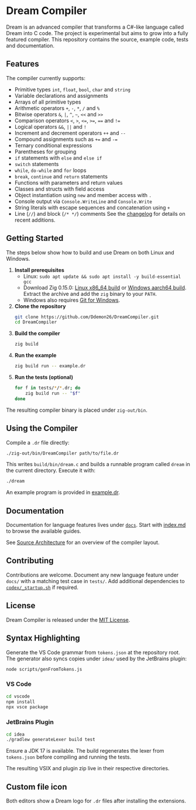 # Dream Compiler

Dream is an advanced compiler that transforms a C#-like language called Dream into C code. The project is experimental
but aims to grow into a fully featured compiler. This repository contains the source, example code, tests and documentation.

## Features

The compiler currently supports:

- Primitive types `int`, `float`, `bool`, `char` and `string`
- Variable declarations and assignments
- Arrays of all primitive types
- Arithmetic operators `+`, `-`, `*`, `/` and `%`
- Bitwise operators `&`, `|`, `^`, `~`, `<<` and `>>`
- Comparison operators `<`, `>`, `<=`, `>=`, `==` and `!=`
- Logical operators `&&`, `||` and `!`
- Increment and decrement operators `++` and `--`
- Compound assignments such as `+=` and `-=`
- Ternary conditional expressions
- Parentheses for grouping
- `if` statements with `else` and `else if`
- `switch` statements
- `while`, `do-while` and `for` loops
- `break`, `continue` and `return` statements
- Functions with parameters and return values
- Classes and structs with field access
- Object instantiation using `new` and member access with `.`
- Console output via `Console.WriteLine` and `Console.Write`
- String literals with escape sequences and concatenation using `+`
- Line (`//`) and block (`/* */`) comments
See the [changelog](docs/v1/changelog.md) for details on recent additions.

## Getting Started

The steps below show how to build and use Dream on both Linux and Windows.

1. **Install prerequisites**
   - Linux: `sudo apt update && sudo apt install -y build-essential gcc`
   - Download Zig 0.15.0: [Linux x86_64 build](https://ziglang.org/builds/zig-x86_64-linux-0.15.0-dev.936+fc2c1883b.tar.xz) or [Windows aarch64 build](https://ziglang.org/builds/zig-aarch64-windows-0.15.0-dev.936+fc2c1883b.zip). Extract the archive and add the `zig` binary to your `PATH`.
   - Windows also requires [Git for Windows](https://git-scm.com/).
2. **Clone the repository**
   ```bash
   git clone https://github.com/Ddemon26/DreamCompiler.git
   cd DreamCompiler
   ```
3. **Build the compiler**
   ```bash
   zig build
   ```
4. **Run the example**
   ```bash
   zig build run -- example.dr
   ```
5. **Run the tests (optional)**
   ```bash
   for f in tests/*/*.dr; do
       zig build run -- "$f"
   done
   ```

The resulting compiler binary is placed under `zig-out/bin`.

## Using the Compiler

Compile a `.dr` file directly:

```bash
./zig-out/bin/DreamCompiler path/to/file.dr
```

This writes `build/bin/dream.c` and builds a runnable program called `dream` in the current directory. Execute it with:

```bash
./dream
```

An example program is provided in [example.dr](example.dr).

## Documentation

Documentation for language features lives under [`docs`](docs). Start with [index.md](docs/index.md) to browse the available guides.

See [Source Architecture](docs/v1/architecture.md) for an overview of the compiler layout.
## Contributing

Contributions are welcome. Document any new language feature under `docs/` with a matching test case in `tests/`. Add additional dependencies to [`codex/_startup.sh`](codex/_startup.sh) if required.

## License

Dream Compiler is released under the [MIT License](LICENSE).

## Syntax Highlighting

Generate the VS Code grammar from `tokens.json` at the repository root. The generator
also syncs copies under `idea/` used by the JetBrains plugin:

```bash
node scripts/genFromTokens.js
```

### VS Code

```bash
cd vscode
npm install
npx vsce package
```

### JetBrains Plugin

```bash
cd idea
./gradlew generateLexer build test
```
Ensure a JDK 17 is available. The build regenerates the lexer from `tokens.json` before compiling and running the tests.

The resulting VSIX and plugin zip live in their respective directories.

## Custom file icon

Both editors show a Dream logo for `.dr` files after installing the extensions.
